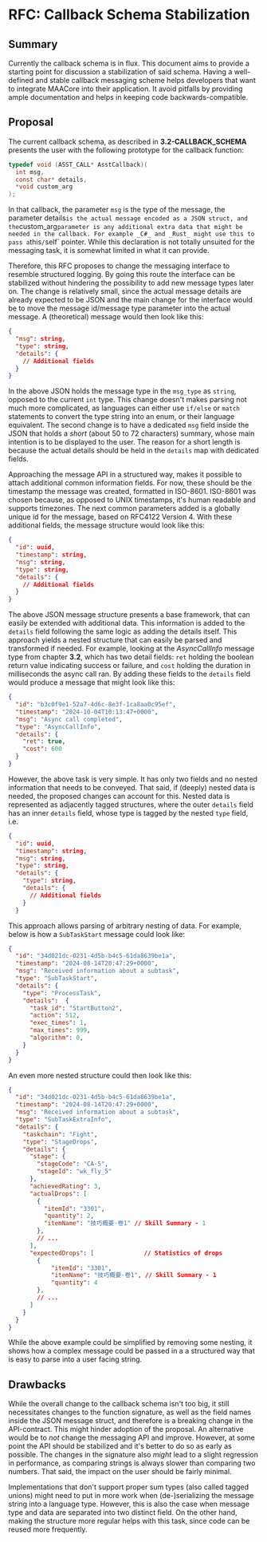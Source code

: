 # RFC: Callback Schema Stabilization

## Summary

Currently the callback schema is in flux. This document aims to provide a starting point for discussion a stabilization of said schema. Having a well-defined and stable callback messaging scheme helps developers that want to integrate MAACore into their application. It avoid pitfalls by providing ample documentation and helps in keeping code backwards-compatible.

## Proposal

The current callback schema, as described in **3.2-CALLBACK_SCHEMA** presents the user with the following prototype for the callback function:

```C
typedef void (ASST_CALL* AsstCallback)(
  int msg,
  const char* details,
  *void custom_arg
);
```

In that callback, the parameter `msg` is the type of the message, the parameter details` is the actual message encoded as a JSON struct, and the `custom_arg` parameter is any additional extra data that might be needed in the callback. For example _C#_ and _Rust_ might use this to pass a `this`/`self` pointer. While this declaration is not totally unsuited for the messaging task, it is somewhat limited in what it can provide.

Therefore, this RFC proposes to change the messaging interface to resemble structured logging. By going this route the interface can be stabilized without hindering the possibility to add new message types later on. The change is relatively small, since the actual message details are already expected to be JSON and the main change for the interface would be to move the message id/message type parameter into the actual message. A (theoretical) message would then look like this:

```json
{
  "msg": string,
  "type": string,
  "details": {
    // Additional fields
  }
}
```

In the above JSON holds the message type in the `msg_type` as `string`, opposed to the current `int` type. This change doesn't makes parsing not much more complicated, as languages can either use `if/else` or `match` statements to convert the type string into an enum, or their language equivalent. The second change is to have a dedicated `msg` field inside the JSON that holds a _short_ (about 50 to 72 characters) summary, whose main intention is to be displayed to the user. The reason for a short length is because the actual details should be held in the `details` map with dedicated fields.

Approaching the message API in a structured way, makes it possible to attach additional common information fields. For now, these should be the timestamp the message was created, formatted in ISO-8601. ISO-8601 was chosen because, as opposed to UNIX timestamps, it's human readable and supports timezones. The next common parameters added is a globally unique id for the message, based on RFC4122 Version 4. With these additional fields, the
message structure would look like this:

```json
{
  "id": uuid,
  "timestamp": string,
  "msg": string,
  "type": string,
  "details": {
    // Additional fields
  }  
}
```

The above JSON message structure presents a base framework, that can easily be extended with additional data. This information is added to the `details` field following the same logic as adding the details itself. This approach yields a nested structure that can easily be parsed and transformed if needed. For example, looking at the _AsyncCallInfo_ message type from chapter **3.2**, which has two detail fields: `ret` holding the boolean return value indicating success or failure, and `cost` holding the duration in milliseconds the async call ran. By adding these fields to the `details` field would produce a message that might look like this:

```json
{
  "id": "b3c0f9e1-52a7-4d6c-8e3f-1ca8aa0c95ef",
  "timestamp": "2024-10-04T10:13:47+0000",
  "msg": "Async call completed",
  "type": "AsyncCallInfo",
  "details": {
    "ret": true,
    "cost": 600
  }
}

```
 
However, the above task is very simple. It has only two fields and no nested information that needs to be conveyed. That said, if (deeply) nested data is needed, the proposed changes can account for this. Nested data is represented as adjacently tagged structures, where the outer `details` field has an inner `details` field, whose type is tagged by the nested `type` field, i.e.

```json
{
  "id": uuid,
  "timestamp": string,
  "msg": string,
  "type": string,
  "details": {
    "type": string,
    "details": {
      // Additional fields
    }
  }
```

This approach allows parsing of arbitrary nesting of data. For example, below is how a `SubTaskStart` message could look like:

```json
{
  "id": "34d021dc-0231-4d5b-b4c5-61da8639be1a",
  "timestamp": "2024-08-14T20:47:29+0000",
  "msg": "Received information about a subtask",
  "type": "SubTaskStart",
  "details": {
    "type": "ProcessTask",
    "details":  {
      "task_id": "StartButton2",
      "action": 512,
      "exec_times": 1,
      "max_times": 999,
      "algorithm": 0,
    }
  }
}
```

An even more nested structure could then look like this:

```json
{
  "id": "34d021dc-0231-4d5b-b4c5-61da8639be1a",
  "timestamp": "2024-08-14T20:47:29+0000",
  "msg": "Received information about a subtask",
  "type": "SubTaskExtraInfo",
  "details": {
    "taskchain": "Fight",
    "type": "StageDrops",
    "details": {
      "stage": {
        "stageCode": "CA-5",
        "stageId": "wk_fly_5"
      },
      "achievedRating": 3,
      "actualDrops": [
        {
          "itemId": "3301",
          "quantity": 2,
          "itemName": "技巧概要·卷1" // Skill Summary - 1
        },
        // ...
      ],
      "expectedDrops": [              // Statistics of drops
        {
            "itemId": "3301",
            "itemName": "技巧概要·卷1", // Skill Summary - 1
            "quantity": 4
        },
        // ...
      ]
    }
  }
}
```

While the above example could be simplified by removing some nesting, it shows how a complex message could be passed in a a structured way that is easy to parse into a user facing string.


## Drawbacks

While the overall change to the callback schema isn't too big, it still necessitates changes to the function signature, as well as the field names inside the JSON message struct, and therefore is a breaking change in the API-contract. This might hinder adoption of the proposal.
An alternative would be to _not_ change the messaging API and improve.
However, at some point the API should be stabilized and it's better to do so as early as possible. The changes in the signature also _might_ lead to a slight regression in performance, as comparing strings is always slower than comparing two numbers. That said, the impact on the user should be fairly minimal.

Implementations that don't support proper sum types (also called tagged unions) might need to put in more work when (de-)serializing the message string into a language type. However, this is also the case when message type and data are separated into two distinct field. On the other hand, making the structure more regular helps with this task, since code can be reused more frequently.
